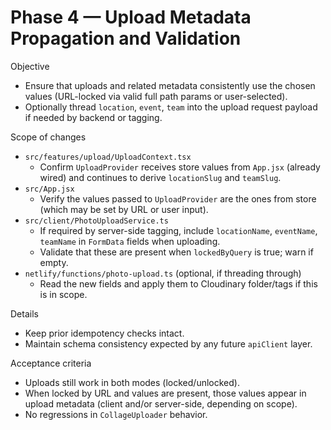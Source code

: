 # Phase 4 — Upload Metadata Propagation and Validation

Objective
- Ensure that uploads and related metadata consistently use the chosen values (URL-locked via valid full path params or user-selected).
- Optionally thread `location`, `event`, `team` into the upload request payload if needed by backend or tagging.

Scope of changes
- `src/features/upload/UploadContext.tsx`
  - Confirm `UploadProvider` receives store values from `App.jsx` (already wired) and continues to derive `locationSlug` and `teamSlug`.
- `src/App.jsx`
  - Verify the values passed to `UploadProvider` are the ones from store (which may be set by URL or user input).
- `src/client/PhotoUploadService.ts`
  - If required by server-side tagging, include `locationName`, `eventName`, `teamName` in `FormData` fields when uploading.
  - Validate that these are present when `lockedByQuery` is true; warn if empty.
- `netlify/functions/photo-upload.ts` (optional, if threading through)
  - Read the new fields and apply them to Cloudinary folder/tags if this is in scope.

Details
- Keep prior idempotency checks intact.
- Maintain schema consistency expected by any future `apiClient` layer.

Acceptance criteria
- Uploads still work in both modes (locked/unlocked).
- When locked by URL and values are present, those values appear in upload metadata (client and/or server-side, depending on scope).
- No regressions in `CollageUploader` behavior.
